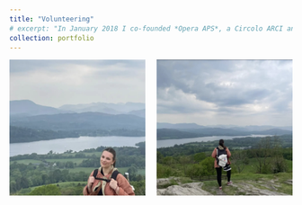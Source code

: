 ```yaml
---
title: "Volunteering"
# excerpt: "In January 2018 I co-founded *Opera APS*, a Circolo ARCI and cultural center that uses dance and art therapy to support individuals facing psychological challenges. Through creative expression, we provide a space for people to engage with the arts as a means of therapy and personal growth. The same year, I joined *Libera. Associazioni, Nomi e Numeri contro le Mafie* as a volunteer. Libera is a nationally recognised association working on raising awareness about Mafia infiltrations and the threats posed by organized crime in Italy. I also volunteered and took part in projects to restore Mafia-confiscated properties in the South of Italy."
collection: portfolio
---
```


<!-- Images side by side -->
<div style="display: flex; justify-content: center; text-align: center; gap: 20px;">
    <img src="/images/1000126121.png" alt="" style="width: 48%;"/>
    <img src="/images/1000126122.png" alt="" style="width: 48%;"/>
</div>
